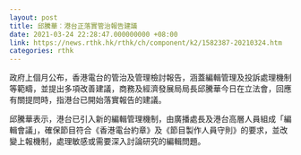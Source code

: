 ```yaml
---
layout: post
title: 邱騰華︰港台正落實管治報告建議
date: 2021-03-24 22:28:47.000000000 +08:00
link: https://news.rthk.hk/rthk/ch/component/k2/1582387-20210324.htm
categories: rthk
---
```


政府上個月公布，香港電台的管治及管理檢討報告，涵蓋編輯管理及投訴處理機制等範疇，並提出多項改善建議，商務及經濟發展局局長邱騰華今日在立法會，回應有關提問時，指港台已開始落實報告的建議。

邱騰華表示，港台已引入新的編輯管理機制，由廣播處長及港台高層人員組成「編輯會議」，確保節目符合《香港電台約章》及《節目製作人員守則》的要求，並改變上報機制，處理敏感或需要深入討論研究的編輯問題。
